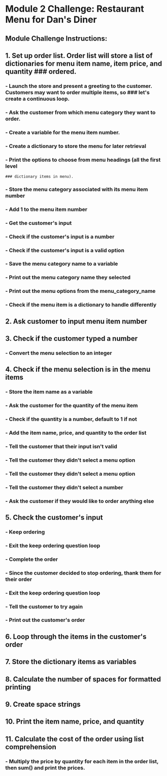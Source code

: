 # Module 2 Challenge: Restaurant Menu for Dan's Diner

## Module Challenge Instructions:

## 1. Set up order list. Order list will store a list of dictionaries for menu item name, item price, and quantity ### ordered.
  ### - Launch the store and present a greeting to the customer. Customers may want to order multiple items, so       ### let's create a continuous loop.
  ### - Ask the customer from which menu category they want to order.
  ### - Create a variable for the menu item number.
  ### - Create a dictionary to store the menu for later retrieval
  ### - Print the options to choose from menu headings (all the first level
    ### dictionary items in menu).
  ### - Store the menu category associated with its menu item number
  ### - Add 1 to the menu item number
  ### - Get the customer's input
  ### - Check if the customer's input is a number
  ### - Check if the customer's input is a valid option
  ### - Save the menu category name to a variable
  ### - Print out the menu category name they selected
  ### - Print out the menu options from the menu_category_name
  ### - Check if the menu item is a dictionary to handle differently

## 2. Ask customer to input menu item number
## 3. Check if the customer typed a number
  ### - Convert the menu selection to an integer


## 4. Check if the menu selection is in the menu items
  ### - Store the item name as a variable
  ### - Ask the customer for the quantity of the menu item
  ### - Check if the quantity is a number, default to 1 if not
  ### - Add the item name, price, and quantity to the order list
  ### - Tell the customer that their input isn't valid
  ### - Tell the customer they didn't select a menu option
  ### - Tell the customer they didn't select a menu option
  ### - Tell the customer they didn't select a number
  ### - Ask the customer if they would like to order anything else

## 5. Check the customer's input
  ### - Keep ordering
  ### - Exit the keep ordering question loop
  ### - Complete the order
  ### - Since the customer decided to stop ordering, thank them for their order
  ### - Exit the keep ordering question loop
  ### - Tell the customer to try again
  ### - Print out the customer's order

## 6. Loop through the items in the customer's order

## 7. Store the dictionary items as variables

## 8. Calculate the number of spaces for formatted printing

## 9. Create space strings

## 10. Print the item name, price, and quantity

## 11. Calculate the cost of the order using list comprehension
### - Multiply the price by quantity for each item in the order list, then sum() and print the prices.

